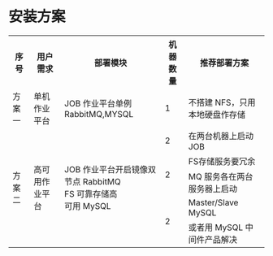 # 安装方案

<table>
    <tr>
        <th>序号</th>
        <th>用户需求</th>
        <th>部署模块</th>
        <th>机器数量</th>
        <th>推荐部署方案</th>
    </tr>
    <tr>
        <td>方案一</td>
        <td>单机作业平台</td>
        <td>JOB 作业平台单例 RabbitMQ,MYSQL</td>
        <td>1</td>
        <td>不搭建 NFS，只用本地硬盘作存储</td>
    </tr>
    <tr>
        <td rowspan="5">方案二</td>
        <td rowspan="5">高可用作业平台</td>
        <td rowspan="5">JOB 作业平台开启镜像双节点 RabbitMQ<br>FS 可靠存储高<br>可用 MySQL</td>
        <td>2</td>
        <td>在两台机器上启动 JOB</td>
    </tr>
    <tr>
        <td rowspan="2">2</td>
        <td>FS存储服务要冗余</td>
    </tr>
    <tr>
        <td>MQ 服务各在两台服务器上启动</td>
    </tr>
    <tr>
        <td rowspan="2">2</td>
        <td>Master/Slave MySQL</td>
    </tr>
    <tr>
        <td>或者用 MySQL 中间件产品解决</td>
    </tr>
</table>
